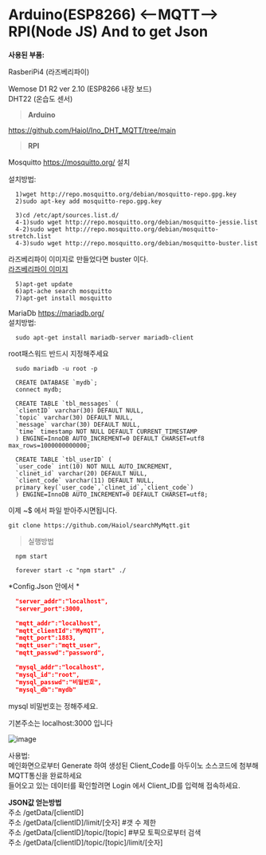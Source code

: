 Arduino(ESP8266) <--MQTT--> RPI(Node JS)  And to get Json 
===========================

**사용된 부품:**

RasberiPi4 (라즈베리파이)

Wemose D1 R2 ver 2.10 (ESP8266 내장 보드)<br>
DHT22 (온습도 센서)


>**Arduino**

https://github.com/Haiol/Ino_DHT_MQTT/tree/main

>**RPI**

Mosquitto
https://mosquitto.org/ 설치 <br>

설치방법:

```
  1)wget http://repo.mosquitto.org/debian/mosquitto-repo.gpg.key
  2)sudo apt-key add mosquitto-repo.gpg.key
```
```
  3)cd /etc/apt/sources.list.d/
  4-1)sudo wget http://repo.mosquitto.org/debian/mosquitto-jessie.list
  4-2)sudo wget http://repo.mosquitto.org/debian/mosquitto-stretch.list
  4-3)sudo wget http://repo.mosquitto.org/debian/mosquitto-buster.list
```
  라즈베리파이 이미지로 만들었다면 buster 이다.<br>
<a href='https://www.raspberrypi.com/documentation/computers/getting-started.html'>라즈베리파이 이미지</a>
```
  5)apt-get update
  6)apt-ache search mosquitto
  7)apt-get install mosquitto
```

MariaDb 
https://mariadb.org/<br>
설치방법:
```
  sudo apt-get install mariadb-server mariadb-client
```
  root패스워드 반드시 지정해주세요
```
  sudo mariadb -u root -p
```
```mysql
  CREATE DATABASE `mydb`;
  connect mydb;
```
```mysql
  CREATE TABLE `tbl_messages` (
  `clientID` varchar(30) DEFAULT NULL,
  `topic` varchar(30) DEFAULT NULL,
  `message` varchar(30) DEFAULT NULL,
  `time` timestamp NOT NULL DEFAULT CURRENT_TIMESTAMP
  ) ENGINE=InnoDB AUTO_INCREMENT=0 DEFAULT CHARSET=utf8  max_rows=1000000000000;
```
```mysql
  CREATE TABLE `tbl_userID` (
  `user_code` int(10) NOT NULL AUTO_INCREMENT,
  `clinet_id` varchar(20) DEFAULT NULL,
  `client_code` varchar(11) DEFAULT NULL,
  primary key(`user_code`,`clinet_id`,`client_code`)
  ) ENGINE=InnoDB AUTO_INCREMENT=0 DEFAULT CHARSET=utf8;
```
이제 ~$ 에서 파일 받아주시면됩니다.
```
git clone https://github.com/Haiol/searchMyMqtt.git
```

>실행방법

```
  npm start
```

```
  forever start -c "npm start" ./
```
*Config.Json 안에서 *
```json
  "server_addr":"localhost",
  "server_port":3000,

  "mqtt_addr":"localhost",
  "mqtt_clientId":"MyMQTT",
  "mqtt_port":1883,
  "mqtt_user":"mqtt_user",
  "mqtt_passwd":"password",

  "mysql_addr":"localhost",
  "mysql_id":"root",
  "mysql_passwd":"비밀번호",
  "mysql_db":"mydb"
```
mysql 비밀번호는 정해주세요.

기본주소는 localhost:3000 입니다 <br>

![image](https://user-images.githubusercontent.com/41848169/138041713-386ef954-1ea6-4721-9856-d5deb0aea46a.png)

사용법:<br>
메인화면으로부터 Generate 하여 생성된 Client_Code를 아두이노 소스코드에 첨부해 MQTT통신을 완료하세요<br>
들어오고 있는 데이터를 확인할려면 Login 에서 Client_ID를 입력해 접속하세요.<br>

**JSON값 얻는방법**<br>
주소  /getData/[clientID] <br>
주소  /getData/[clientID]/limit/[숫자] #갯 수 제한 <br>
주소  /getData/[clientID]/topic/[topic] #부모 토픽으로부터 검색 <br>
주소  /getData/[clientID]/topic/[topic]/limit/[숫자] <br>

